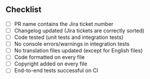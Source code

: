 ## Checklist
- [ ] PR name contains the Jira ticket number
- [ ] Changelog updated (Jira tickets are correctly sorted)
- [ ] Code tested (unit tests and integration tests)
- [ ] No console errors/warnings in integration tests
- [ ] No translation files updated (except for English files)
- [ ] Code formatted on every file
- [ ] Copyright added on every file
- [ ] End-to-end tests successful on CI
